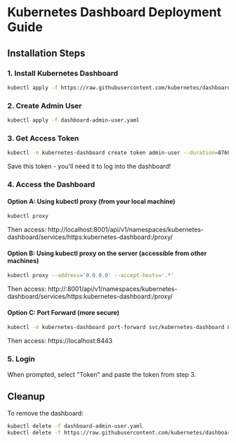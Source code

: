 # Kubernetes Dashboard Deployment Guide

## Installation Steps

### 1. Install Kubernetes Dashboard
```bash
kubectl apply -f https://raw.githubusercontent.com/kubernetes/dashboard/v2.7.0/aio/deploy/recommended.yaml
```

### 2. Create Admin User
```bash
kubectl apply -f dashboard-admin-user.yaml
```

### 3. Get Access Token
```bash
kubectl -n kubernetes-dashboard create token admin-user --duration=87600h
```

Save this token - you'll need it to log into the dashboard!

### 4. Access the Dashboard

#### Option A: Using kubectl proxy (from your local machine)
```bash
kubectl proxy
```
Then access: http://localhost:8001/api/v1/namespaces/kubernetes-dashboard/services/https:kubernetes-dashboard:/proxy/

#### Option B: Using kubectl proxy on the server (accessible from other machines)
```bash
kubectl proxy --address='0.0.0.0' --accept-hosts='.*'
```
Then access: http://<server-ip>:8001/api/v1/namespaces/kubernetes-dashboard/services/https:kubernetes-dashboard:/proxy/

#### Option C: Port Forward (more secure)
```bash
kubectl -n kubernetes-dashboard port-forward svc/kubernetes-dashboard 8443:443
```
Then access: https://localhost:8443

### 5. Login
When prompted, select "Token" and paste the token from step 3.

## Cleanup
To remove the dashboard:
```bash
kubectl delete -f dashboard-admin-user.yaml
kubectl delete -f https://raw.githubusercontent.com/kubernetes/dashboard/v2.7.0/aio/deploy/recommended.yaml
```
